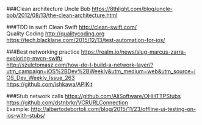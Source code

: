 
###Clean architecture
Uncle Bob https://8thlight.com/blog/uncle-bob/2012/08/13/the-clean-architecture.html  

###TDD in swift
Clean Swift http://clean-swift.com/  
Quality Coding http://qualitycoding.org  
https://tech.blacklane.com/2015/12/13/test-automation-for-ios/  


###Best networking practice
https://realm.io/news/slug-marcus-zarra-exploring-mvcn-swift/  
http://szulctomasz.com/how-do-I-build-a-network-layer/?utm_campaign=iOS%2BDev%2BWeekly&utm_medium=web&utm_source=iOS_Dev_Weekly_Issue_263  
https://github.com/ishkawa/APIKit

###Stub network calls
https://github.com/AliSoftware/OHHTTPStubs  
https://github.com/dstnbrkr/VCRURLConnection  
Example: http://albertodebortoli.com/blog/2015/11/23/offline-ui-testing-on-ios-with-stubs/
